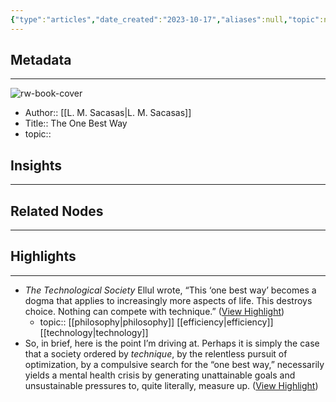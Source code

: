 ```yaml
---
{"type":"articles","date_created":"2023-10-17","aliases":null,"topic":null,"url":"https://theconvivialsociety.substack.com/p/the-one-best-way","layout":null,"banner":null,"dg-publish":true,"tags":null,"permalink":"/300-biblio/200-articles/the-one-best-way/","dgPassFrontmatter":true,"created":"2023-10-20T12:44:22.000-05:00","updated":"2023-10-20T12:44:22.000-05:00"}
---
```


## Metadata
---
![rw-book-cover](https://substack-post-media.s3.amazonaws.com/public/images/f60a5c36-d3a1-4ae6-844c-cbb1355781f7_640x428.jpeg)
- Author:: [[L. M. Sacasas\|L. M. Sacasas]]
- Title:: The One Best Way
- topic::  



## Insights
---
## Related Nodes
---

## Highlights 
---
- *The Technological Society* Ellul wrote, “This ‘one best way’ becomes a dogma that applies to increasingly more aspects of life. This destroys choice. Nothing can compete with technique.” ([View Highlight](https://read.readwise.io/read/01hcz602b44fcnaq816hm8dfvh))
    - topic:: [[philosophy\|philosophy]] [[efficiency\|efficiency]] [[technology\|technology]] 
- So, in brief, here is the point I’m driving at. Perhaps it is simply the case that a society ordered by *technique*, by the relentless pursuit of optimization, by a compulsive search for the “one best way,” necessarily yields a mental health crisis by generating unattainable goals and unsustainable pressures to, quite literally, measure up. ([View Highlight](https://read.readwise.io/read/01hcz9d8cnn693g6p78kq7zf4z))
